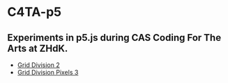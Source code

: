 # C4TA-p5

## Experiments in p5.js during CAS Coding For The Arts at ZHdK.

- [Grid Division 2](https://dersenn.github.io/C4TA-p5/211011-Grid-Division-2/)
- [Grid Division Pixels 3](https://dersenn.github.io/C4TA-p5/211011-Grid-Division-Pixels-3/)
